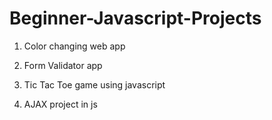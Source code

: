 # Beginner-Javascript-Projects

1) Color changing web app


2) Form Validator app


3) Tic Tac Toe game using javascript


4) AJAX project in js
